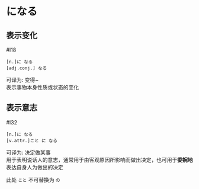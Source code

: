# になる

## 表示变化  

 #l18  

```nihongo
[n.]に なる  
[adj.conj.] なる  
```

可译为: 变得~  
表示事物本身性质或状态的变化  

## 表示意志

 #l32  

```nihongo
[n.]に なる  
[v.attr.]こと に なる  
```

可译为: 决定做某事  
用于表明说话人的意志，通常用于由客观原因所影响而做出决定，也可用于**委婉地**表达自身人为做出的决定  

此处 `こと` 不可替换为 `の`  
